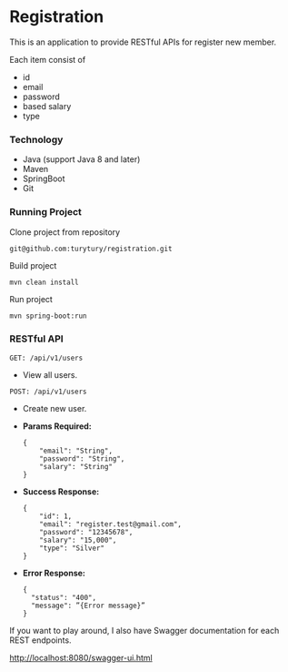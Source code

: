 Registration
================
This is an application to provide RESTful APIs for register new member.

Each item consist of
* id
* email
* password
* based salary
* type

### Technology
- Java (support Java 8 and later)
- Maven
- SpringBoot
- Git

### Running Project
Clone project from repository
```
git@github.com:turytury/registration.git
```
Build project
```
mvn clean install
```
Run project
```bash
mvn spring-boot:run
```

### RESTful API
```
GET: /api/v1/users
```
* View all users.

```
POST: /api/v1/users
```
* Create new user.

* **Params Required:**

    ```
    {
        "email": "String",
        "password": "String",
        "salary": "String"
    }
    ```

* **Success Response:**

    ```
    {
        "id": 1,
        "email": "register.test@gmail.com",
        "password": "12345678",
        "salary": "15,000",
        "type": "Silver"
    }
    ```

* **Error Response:**

    ```
    {
      "status": "400",
      "message": ”{Error message}”
    }
    ```


If you want to play around, I also have Swagger documentation for each REST endpoints.

[http://localhost:8080/swagger-ui.html](http://localhost:8080/swagger-ui.html)
